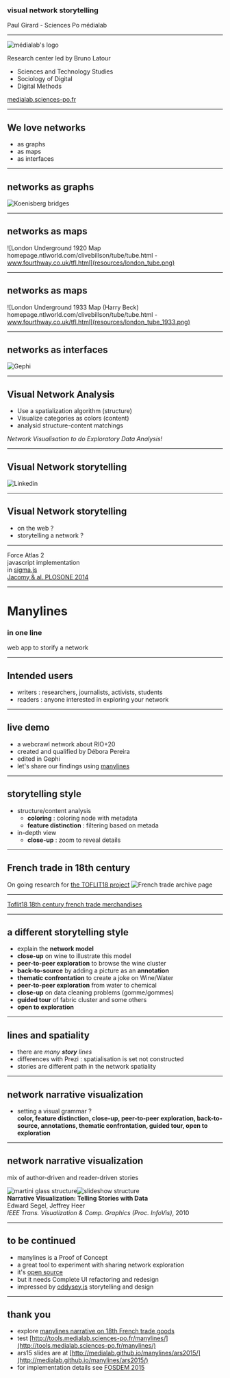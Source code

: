 ### visual network storytelling 
Paul Girard - Sciences Po médialab

---

![médialab's logo](resources/logo_medialab.png)

Research center led by Bruno Latour  

- Sciences and Technology Studies
- Sociology of Digital
- Digital Methods

[medialab.sciences-po.fr](http://www.medialab.sciences-po.fr)

---

## We love networks
- as graphs
- as maps
- as interfaces

---
## networks as graphs
![Koenisberg bridges](resources/koenisberg.png)  

---
## networks as maps 
![London Underground 1920 Map homepage.ntlworld.com/clivebillson/tube/tube.html - www.fourthway.co.uk/tfl.html](resources/london_tube.png) 

---
## networks as maps 
![London Underground 1933 Map (Harry Beck) homepage.ntlworld.com/clivebillson/tube/tube.html - www.fourthway.co.uk/tfl.html](resources/london_tube_1933.png)

---
## networks as interfaces
![Gephi](resources/gephi.png)

---
## Visual Network Analysis
- Use a spatialization algorithm (structure)
- Visualize categories as colors (content)
- analysid structure-content matchings
  
  
*Network Visualisation to do Exploratory Data Analysis!* <!-- .element: class="fragment" data-fragment-index="2"   -->

---
## Visual Network storytelling
![Linkedin](resources/linkedin.png)

---
## Visual Network storytelling
- on the web ?
- storytelling a network ?

---
<!-- .slide: data-background="#F0F8F8" -->
<!-- .slide: data-background-iframe="force.html" -->
Force Atlas 2  
javascript implementation  
in [sigma.js](http://sigmajs.org)  
[Jacomy & al. PLOSONE 2014](https://www.google.fr/url?sa=t&rct=j&q=&esrc=s&source=web&cd=1&cad=rja&uact=8&ved=0CCQQFjAA&url=http%3A%2F%2Fjournals.plos.org%2Fplosone%2Farticle%3Fid%3D10.1371%2Fjournal.pone.0098679&ei=_Y9AVc6LJInuaJTNgaAM&usg=AFQjCNHNMz3yKuMgZWbs-OorygpvfPEWuQ&bvm=bv.91665533,d.bGQ)


---
<!-- .slide: data-background="#F0F8F8" -->
# Manylines
### in one line
web app to storify a network

---
<!-- .slide: data-background="#F0F8F8" -->
## Intended users
- writers : researchers, journalists, activists, students 
- readers : anyone interested in exploring your network

---
<!-- .slide: data-background="#F0F8F8" -->
## live demo
- a webcrawl network about RIO+20
- created and qualified by Débora Pereira 
- edited in Gephi
- let's share our findings using [manylines](http://tools.medialab.sciences-po.fr/manylines)

---
<!-- .slide: data-background="#F0F8F8" -->
## storytelling style
- structure/content analysis
  - **coloring** : coloring node with metadata
  - **feature distinction** : filtering based on metada
- in-depth view
  - **close-up** : zoom to reveal details  

---
<!-- .slide: data-background="#F0F8F8" -->
## French trade in 18th century
On going research for [the TOFLIT18 project](http://toflit18.hypotheses.org/) 
![French trade archive page](resources/toflit18.png)

---
<!-- .slide: data-background-iframe="http://tools.medialab.sciences-po.fr/manylines/embed#/narrative/4827de8f-568a-4b0f-af33-d78b5b0e3bfe" -->
[Toflit18 18th century french trade merchandises](http://tools.medialab.sciences-po.fr/manylines/embed#/narrative/4827de8f-568a-4b0f-af33-d78b5b0e3bfe)

---
<!-- .slide: data-background="#F0F8F8" -->
## a different storytelling style
- explain the **network model**
- **close-up** on wine to illustrate this model 
- **peer-to-peer exploration** to browse the wine cluster
- **back-to-source** by adding a picture as an **annotation**
- **thematic confrontation** to create a joke on Wine/Water
- **peer-to-peer exploration** from water to chemical
- **close-up** on data cleaning problems (gomme/gommes)
- **guided tour** of fabric cluster and some others
- **open to exploration**

---
<!-- .slide: data-background="#F0F8F8" -->

## lines and spatiality
- there are *many **story** lines*
- differences with Prezi : spatialisation is set not constructed
- stories are different path in the network spatiality

---
<!-- .slide: data-background="#F0F8F8" -->

## network narrative visualization

- setting a visual grammar ?  
  **color, feature distinction, close-up, peer-to-peer exploration, back-to-source, annotations, thematic confrontation, guided tour, open to exploration**

---
<!-- .slide: data-background="#F0F8F8" -->

## network narrative visualization
mix of author-driven and reader-driven stories

![martini glass structure](resources/martiniglass-structure.png)![slideshow structure](resources/interactive_slideshow_structure.png)  
**Narrative Visualization: Telling Stories with Data**  
Edward Segel, Jeffrey Heer  
*IEEE Trans. Visualization & Comp. Graphics (Proc. InfoVis)*, 2010

---
<!-- .slide: data-background="#F0F8F8" -->

## to be continued
- manylines is a Proof of Concept
- a great tool to experiment with sharing network exploration
- it's [open source](https://github.com/medialab/manylines)
- but it needs Complete UI refactoring and redesign
- impressed by [oddysey.js](http://cartodb.github.io/odyssey.js) storytelling and design

---
## thank you
- explore [manylines narrative on  18th French trade goods](http://tools.medialab.sciences-po.fr/manylines/embed#/narrative/4827de8f-568a-4b0f-af33-d78b5b0e3bfe)  
- test [http://tools.medialab.sciences-po.fr/manylines/](http://tools.medialab.sciences-po.fr/manylines/)  
- ars15 slides are at [http://medialab.github.io/manylines/ars2015/](http://medialab.github.io/manylines/ars2015/)
- for implementation  details see [FOSDEM 2015](http://medialab.github.io/manylines/fosdem2015/)  
